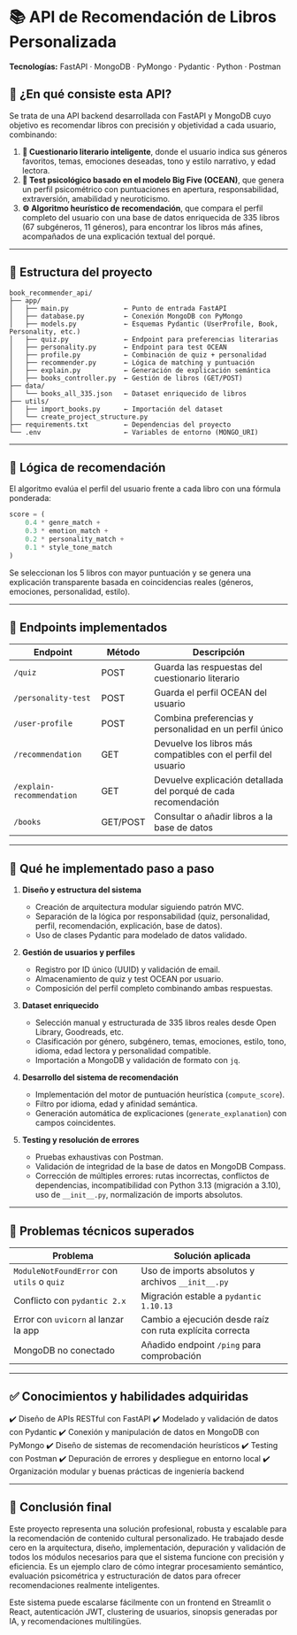 # 📚 API de Recomendación de Libros Personalizada

**Tecnologías:** FastAPI · MongoDB · PyMongo · Pydantic · Python · Postman

## 🎯 ¿En qué consiste esta API?

Se trata de una API backend desarrollada con FastAPI y MongoDB cuyo objetivo es recomendar libros con precisión y objetividad a cada usuario, combinando:

1. **📝 Cuestionario literario inteligente**, donde el usuario indica sus géneros favoritos, temas, emociones deseadas, tono y estilo narrativo, y edad lectora.
2. **🧠 Test psicológico basado en el modelo Big Five (OCEAN)**, que genera un perfil psicométrico con puntuaciones en apertura, responsabilidad, extraversión, amabilidad y neuroticismo.
3. **⚙️ Algoritmo heurístico de recomendación**, que compara el perfil completo del usuario con una base de datos enriquecida de 335 libros (67 subgéneros, 11 géneros), para encontrar los libros más afines, acompañados de una explicación textual del porqué.

---

## 🧱 Estructura del proyecto

```
book_recommender_api/
├── app/
│   ├── main.py              ← Punto de entrada FastAPI
│   ├── database.py          ← Conexión MongoDB con PyMongo
│   ├── models.py            ← Esquemas Pydantic (UserProfile, Book, Personality, etc.)
│   ├── quiz.py              ← Endpoint para preferencias literarias
│   ├── personality.py       ← Endpoint para test OCEAN
│   ├── profile.py           ← Combinación de quiz + personalidad
│   ├── recommender.py       ← Lógica de matching y puntuación
│   ├── explain.py           ← Generación de explicación semántica
│   ├── books_controller.py  ← Gestión de libros (GET/POST)
├── data/
│   └── books_all_335.json   ← Dataset enriquecido de libros
├── utils/
│   ├── import_books.py      ← Importación del dataset
│   └── create_project_structure.py
├── requirements.txt         ← Dependencias del proyecto
└── .env                     ← Variables de entorno (MONGO_URI)
```

---

## 🧠 Lógica de recomendación

El algoritmo evalúa el perfil del usuario frente a cada libro con una fórmula ponderada:

```python
score = (
    0.4 * genre_match +
    0.3 * emotion_match +
    0.2 * personality_match +
    0.1 * style_tone_match
)
```

Se seleccionan los 5 libros con mayor puntuación y se genera una explicación transparente basada en coincidencias reales (géneros, emociones, personalidad, estilo).

---

## 🧪 Endpoints implementados

| Endpoint                  | Método   | Descripción                                                     |
| ------------------------- | -------- | --------------------------------------------------------------- |
| `/quiz`                   | POST     | Guarda las respuestas del cuestionario literario                |
| `/personality-test`       | POST     | Guarda el perfil OCEAN del usuario                              |
| `/user-profile`           | POST     | Combina preferencias y personalidad en un perfil único          |
| `/recommendation`         | GET      | Devuelve los libros más compatibles con el perfil del usuario   |
| `/explain-recommendation` | GET      | Devuelve explicación detallada del porqué de cada recomendación |
| `/books`                  | GET/POST | Consultar o añadir libros a la base de datos                    |

---

## 🔧 Qué he implementado paso a paso

1. **Diseño y estructura del sistema**

   * Creación de arquitectura modular siguiendo patrón MVC.
   * Separación de la lógica por responsabilidad (quiz, personalidad, perfil, recomendación, explicación, base de datos).
   * Uso de clases Pydantic para modelado de datos validado.

2. **Gestión de usuarios y perfiles**

   * Registro por ID único (UUID) y validación de email.
   * Almacenamiento de quiz y test OCEAN por usuario.
   * Composición del perfil completo combinando ambas respuestas.

3. **Dataset enriquecido**

   * Selección manual y estructurada de 335 libros reales desde Open Library, Goodreads, etc.
   * Clasificación por género, subgénero, temas, emociones, estilo, tono, idioma, edad lectora y personalidad compatible.
   * Importación a MongoDB y validación de formato con `jq`.

4. **Desarrollo del sistema de recomendación**

   * Implementación del motor de puntuación heurística (`compute_score`).
   * Filtro por idioma, edad y afinidad semántica.
   * Generación automática de explicaciones (`generate_explanation`) con campos coincidentes.

5. **Testing y resolución de errores**

   * Pruebas exhaustivas con Postman.
   * Validación de integridad de la base de datos en MongoDB Compass.
   * Corrección de múltiples errores: rutas incorrectas, conflictos de dependencias, incompatibilidad con Python 3.13 (migración a 3.10), uso de `__init__.py`, normalización de imports absolutos.

---

## 🧯 Problemas técnicos superados

| Problema                                   | Solución aplicada                                         |
| ------------------------------------------ | --------------------------------------------------------- |
| `ModuleNotFoundError` con `utils` o `quiz` | Uso de imports absolutos y archivos `__init__.py`         |
| Conflicto con `pydantic 2.x`               | Migración estable a `pydantic 1.10.13`                    |
| Error con `uvicorn` al lanzar la app       | Cambio a ejecución desde raíz con ruta explícita correcta |
| MongoDB no conectado                       | Añadido endpoint `/ping` para comprobación                |

---

## ✅ Conocimientos y habilidades adquiridas

✔️ Diseño de APIs RESTful con FastAPI
✔️ Modelado y validación de datos con Pydantic
✔️ Conexión y manipulación de datos en MongoDB con PyMongo
✔️ Diseño de sistemas de recomendación heurísticos
✔️ Testing con Postman
✔️ Depuración de errores y despliegue en entorno local
✔️ Organización modular y buenas prácticas de ingeniería backend

---

## 🌟 Conclusión final

Este proyecto representa una solución profesional, robusta y escalable para la recomendación de contenido cultural personalizado. He trabajado desde cero en la arquitectura, diseño, implementación, depuración y validación de todos los módulos necesarios para que el sistema funcione con precisión y eficiencia. Es un ejemplo claro de cómo integrar procesamiento semántico, evaluación psicométrica y estructuración de datos para ofrecer recomendaciones realmente inteligentes.

Este sistema puede escalarse fácilmente con un frontend en Streamlit o React, autenticación JWT, clustering de usuarios, sinopsis generadas por IA, y recomendaciones multilingües.


